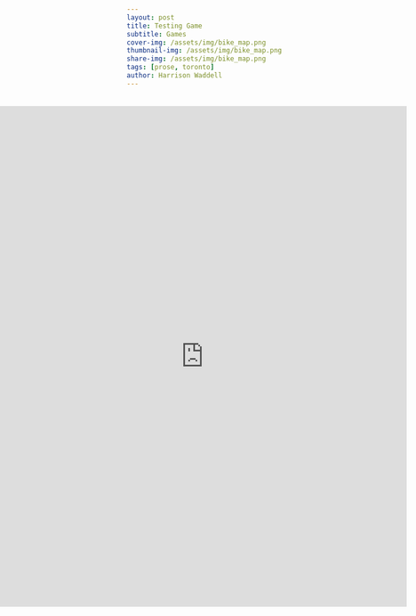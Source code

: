 ```yaml
---
layout: post
title: Testing Game
subtitle: Games
cover-img: /assets/img/bike_map.png
thumbnail-img: /assets/img/bike_map.png
share-img: /assets/img/bike_map.png
tags: [prose, toronto]
author: Harrison Waddell
---
```

<style>
.full-width-iframe {
  /* width: 100vw; */
  margin-left: calc(-50vw + 50%);
  display: flex;
  justify-content: center;           /* center iframe horizontally */
  margin-top: 2rem;
  margin-bottom: 2rem;
}
.full-width-iframe iframe {
  display: block;
  border: none;
  width: 1440px;   /* or 100% if you want it responsive */
  height: 900px;
}
</style>

<div class="full-width-iframe">
<iframe src="https://hswaggle.github.io/github.io/GAME/index.html"
        width="1440"
        height="900"
        style="border:none;">
</iframe>
</div>
